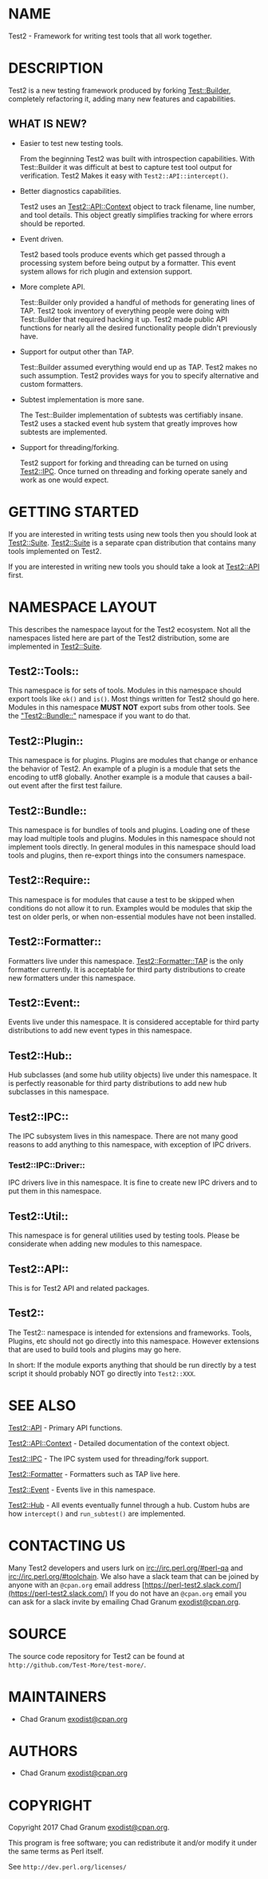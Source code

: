 # NAME

Test2 - Framework for writing test tools that all work together.

# DESCRIPTION

Test2 is a new testing framework produced by forking [Test::Builder](https://metacpan.org/pod/Test::Builder),
completely refactoring it, adding many new features and capabilities.

## WHAT IS NEW?

- Easier to test new testing tools.

    From the beginning Test2 was built with introspection capabilities. With
    Test::Builder it was difficult at best to capture test tool output for
    verification. Test2 Makes it easy with `Test2::API::intercept()`.

- Better diagnostics capabilities.

    Test2 uses an [Test2::API::Context](https://metacpan.org/pod/Test2::API::Context) object to track filename, line number, and
    tool details. This object greatly simplifies tracking for where errors should
    be reported.

- Event driven.

    Test2 based tools produce events which get passed through a processing system
    before being output by a formatter. This event system allows for rich plugin
    and extension support.

- More complete API.

    Test::Builder only provided a handful of methods for generating lines of TAP.
    Test2 took inventory of everything people were doing with Test::Builder that
    required hacking it up. Test2 made public API functions for nearly all the
    desired functionality people didn't previously have.

- Support for output other than TAP.

    Test::Builder assumed everything would end up as TAP. Test2 makes no such
    assumption. Test2 provides ways for you to specify alternative and custom
    formatters.

- Subtest implementation is more sane.

    The Test::Builder implementation of subtests was certifiably insane. Test2 uses
    a stacked event hub system that greatly improves how subtests are implemented.

- Support for threading/forking.

    Test2 support for forking and threading can be turned on using [Test2::IPC](https://metacpan.org/pod/Test2::IPC).
    Once turned on threading and forking operate sanely and work as one would
    expect.

# GETTING STARTED

If you are interested in writing tests using new tools then you should look at
[Test2::Suite](https://metacpan.org/pod/Test2::Suite). [Test2::Suite](https://metacpan.org/pod/Test2::Suite) is a separate cpan distribution that contains
many tools implemented on Test2.

If you are interested in writing new tools you should take a look at
[Test2::API](https://metacpan.org/pod/Test2::API) first.

# NAMESPACE LAYOUT

This describes the namespace layout for the Test2 ecosystem. Not all the
namespaces listed here are part of the Test2 distribution, some are implemented
in [Test2::Suite](https://metacpan.org/pod/Test2::Suite).

## Test2::Tools::

This namespace is for sets of tools. Modules in this namespace should export
tools like `ok()` and `is()`. Most things written for Test2 should go here.
Modules in this namespace **MUST NOT** export subs from other tools. See the
["Test2::Bundle::"](#test2-bundle) namespace if you want to do that.

## Test2::Plugin::

This namespace is for plugins. Plugins are modules that change or enhance the
behavior of Test2. An example of a plugin is a module that sets the encoding to
utf8 globally. Another example is a module that causes a bail-out event after
the first test failure.

## Test2::Bundle::

This namespace is for bundles of tools and plugins. Loading one of these may
load multiple tools and plugins. Modules in this namespace should not implement
tools directly. In general modules in this namespace should load tools and
plugins, then re-export things into the consumers namespace.

## Test2::Require::

This namespace is for modules that cause a test to be skipped when conditions
do not allow it to run. Examples would be modules that skip the test on older
perls, or when non-essential modules have not been installed.

## Test2::Formatter::

Formatters live under this namespace. [Test2::Formatter::TAP](https://metacpan.org/pod/Test2::Formatter::TAP) is the only
formatter currently. It is acceptable for third party distributions to create
new formatters under this namespace.

## Test2::Event::

Events live under this namespace. It is considered acceptable for third party
distributions to add new event types in this namespace.

## Test2::Hub::

Hub subclasses (and some hub utility objects) live under this namespace. It is
perfectly reasonable for third party distributions to add new hub subclasses in
this namespace.

## Test2::IPC::

The IPC subsystem lives in this namespace. There are not many good reasons to
add anything to this namespace, with exception of IPC drivers.

### Test2::IPC::Driver::

IPC drivers live in this namespace. It is fine to create new IPC drivers and to
put them in this namespace.

## Test2::Util::

This namespace is for general utilities used by testing tools. Please be
considerate when adding new modules to this namespace.

## Test2::API::

This is for Test2 API and related packages.

## Test2::

The Test2:: namespace is intended for extensions and frameworks. Tools,
Plugins, etc should not go directly into this namespace. However extensions
that are used to build tools and plugins may go here.

In short: If the module exports anything that should be run directly by a test
script it should probably NOT go directly into `Test2::XXX`.

# SEE ALSO

[Test2::API](https://metacpan.org/pod/Test2::API) - Primary API functions.

[Test2::API::Context](https://metacpan.org/pod/Test2::API::Context) - Detailed documentation of the context object.

[Test2::IPC](https://metacpan.org/pod/Test2::IPC) - The IPC system used for threading/fork support.

[Test2::Formatter](https://metacpan.org/pod/Test2::Formatter) - Formatters such as TAP live here.

[Test2::Event](https://metacpan.org/pod/Test2::Event) - Events live in this namespace.

[Test2::Hub](https://metacpan.org/pod/Test2::Hub) - All events eventually funnel through a hub. Custom hubs are how
`intercept()` and `run_subtest()` are implemented.

# CONTACTING US

Many Test2 developers and users lurk on [irc://irc.perl.org/#perl-qa](irc://irc.perl.org/#perl-qa) and
[irc://irc.perl.org/#toolchain](irc://irc.perl.org/#toolchain). We also have a slack team that can be joined
by anyone with an `@cpan.org` email address [https://perl-test2.slack.com/](https://perl-test2.slack.com/)
If you do not have an `@cpan.org` email you can ask for a slack invite by
emailing Chad Granum <exodist@cpan.org>.

# SOURCE

The source code repository for Test2 can be found at
`http://github.com/Test-More/test-more/`.

# MAINTAINERS

- Chad Granum <exodist@cpan.org>

# AUTHORS

- Chad Granum <exodist@cpan.org>

# COPYRIGHT

Copyright 2017 Chad Granum <exodist@cpan.org>.

This program is free software; you can redistribute it and/or
modify it under the same terms as Perl itself.

See `http://dev.perl.org/licenses/`
